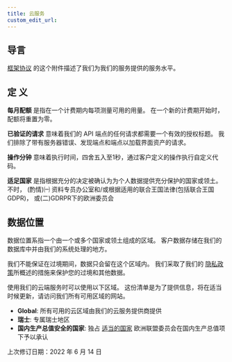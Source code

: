 ```yaml
---
title: 云服务
custom_edit_url:
--- 
```

## 导言

[框架协议](terms-of-service) 的这个附件描述了我们为我们的服务提供的服务水平。

## 定 义

**每月配额** 是指在一个计费期内每项测量可用的用量。 在一个新的计费期开始时，配额将重置为零。

**已验证的请求** 意味着我们的 API 端点的任何请求都需要一个有效的授权标题。 我们排除了带有服务器错误、发现端点和端点以加载界面资产的请求。

**操作分钟** 意味着执行时间，四舍五入至1秒，通过客户定义的操作执行自定义代码。

**适足国家** 是指根据充分的决定被确认为为个人数据提供充分保护的国家或领土。 不时， (酌情)㈠ 资料专员办公室和/或根据适用的联合王国法律(包括联合王国GDPR)， 或(二)GDRPR下的欧洲委员会 [](https://ec.europa.eu/info/law/law-topic/data-protection/international-dimension-data-protection/adequacy-decisions_en)

## 数据位置

数据位置系指一个由一个或多个国家或领土组成的区域。 客户数据存储在我们的数据库中并由我们的系统处理的地方。

我们不能保证在过境期间，数据只会留在这个区域内。 我们采取了我们的 [隐私政策](privacy-policy)所概述的措施来保护您的过境和其他数据。

使用我们的云端服务时可以使用以下区域。 这份清单是为了提供信息，将在适当时候更新，请访问我们所有可用区域的网站。

- **Global**: 所有可用的云区域由我们的云服务提供商提供
- **瑞士**: 专属瑞士地区
- **国内生产总值安全的国家**: 独占 [适当的国家](https://ec.europa.eu/info/law/law-topic/data-protection/international-dimension-data-protection/adequacy-decisions_en) 欧洲联盟委员会在国内生产总值项下予以承认

上次修订日期：2022 年 6 月 14 日